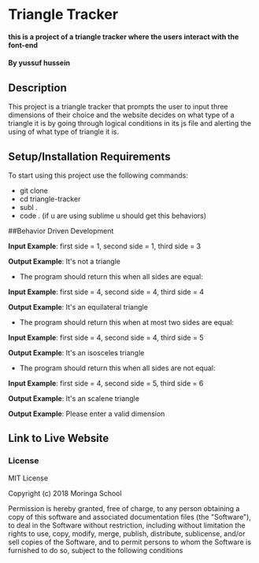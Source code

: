 # Triangle Tracker

#### this is a project of a triangle tracker where the users interact with the font-end 

#### By **yussuf hussein**

## Description
This project is a triangle tracker that prompts the user to input three dimensions of their choice and the website decides on what type of a triangle it is by going through logical conditions in its js file and alerting the using of what type of triangle it is.

## Setup/Installation Requirements
To start using this project use the following commands:

* git clone
* cd triangle-tracker
* subl .
* code . (if u are using sublime u should get this behaviors)

##Behavior Driven Development

**Input Example**: first side = 1, second side = 1, third side = 3

**Output Example**: It's not a triangle

* The program should return this when all sides are equal:

**Input Example**: first side = 4, second side = 4, third side = 4

**Output Example**: It's an equilateral triangle

* The program should return this when at most two sides are equal:

**Input Example**: first side = 4, second side = 4, third side = 5

**Output Example**: It's an isosceles triangle

* The program should return this when all sides are not equal:

**Input Example**: first side = 4, second side = 5, third side = 6

**Output Example**: It's an scalene triangle


 

**Output Example**: Please enter a valid dimension


## Link to Live Website

### License
MIT License

Copyright (c) 2018 Moringa School

Permission is hereby granted, free of charge, to any person obtaining a copy of this software and associated documentation files (the "Software"), to deal in the Software without restriction, including without limitation the rights to use, copy, modify, merge, publish, distribute, sublicense, and/or sell copies of the Software, and to permit persons to whom the Software is furnished to do so, subject to the following conditions



